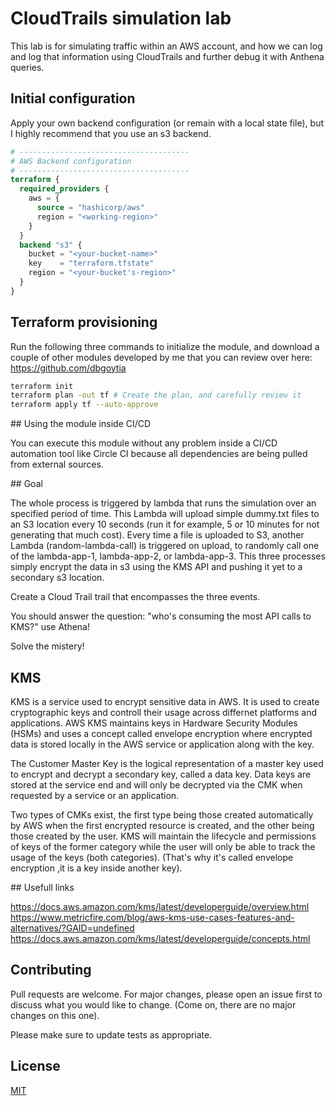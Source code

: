 # CloudTrails simulation lab

This lab is for simulating traffic within an AWS account, and how we can log and log that information using CloudTrails and further debug it with Anthena queries.

## Initial configuration

Apply your own backend configuration (or remain with a local state file), but I highly recommend that you use an s3 backend. 

```terraform
# --------------------------------------
# AWS Backend configuration
# --------------------------------------
terraform {
  required_providers {
    aws = {
      source = "hashicorp/aws"
      region = "<working-region>"
    }
  }
  backend "s3" {
    bucket = "<your-bucket-name>"
    key    = "terraform.tfstate"
    region = "<your-bucket's-region>"
  }
}
```


## Terraform provisioning

Run the following three commands to initialize the module, and download a couple of other modules developed by me that you can review over here: https://github.com/dbgoytia

```bash
terraform init
terraform plan -out tf # Create the plan, and carefully review it
terraform apply tf --auto-approve
```

## Using the module inside CI/CD

You can execute this module without any problem inside a CI/CD automation tool like Circle CI because all dependencies are being pulled from external sources. 


## Goal

The whole process is triggered by lambda that runs the simulation over an specified period of time. This Lambda will upload simple dummy.txt files to an S3 location every 10 seconds (run it for example, 5 or 10 minutes for not generating that much cost). Every time a file is uploaded to S3, another Lambda (random-lambda-call) is triggered on upload, to randomly call one of the lambda-app-1, lambda-app-2, or lambda-app-3. This three processes simply encrypt the data in s3 using the KMS API and pushing it yet to a secondary s3 location.

Create a Cloud Trail trail that encompasses the three events.

You should answer the question: "who's consuming the most API calls to KMS?" use Athena!

Solve the mistery!

## KMS

KMS is a service used to encrypt sensitive data in AWS. It is used to create cryptographic keys and controll their usage across differnet platforms and applications. AWS KMS maintains keys in Hardware Security Modules (HSMs) and uses a concept called envelope encryption where encrypted data is stored locally in the AWS service or application along with the key. 

The Customer Master Key is the logical representation of a master key used to encrypt and decrypt a secondary key, called a data key. Data keys are stored at the service end and will only be decrypted via the CMK when requested by a service or an application.

Two types of CMKs exist, the first type being those created automatically by AWS when the first encrypted resource is created, and the other being those created by the user. KMS will maintain the lifecycle and permissions of keys of the former category while the user will only be able to track the usage of the keys (both categories). (That's why it's called envelope encryption ,it is a key inside another key).


## Usefull links

https://docs.aws.amazon.com/kms/latest/developerguide/overview.html
https://www.metricfire.com/blog/aws-kms-use-cases-features-and-alternatives/?GAID=undefined
https://docs.aws.amazon.com/kms/latest/developerguide/concepts.html



## Contributing
Pull requests are welcome. For major changes, please open an issue first to discuss what you would like to change. (Come on, there are no major changes on this one).

Please make sure to update tests as appropriate.


## License
[MIT](https://choosealicense.com/licenses/mit/)